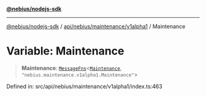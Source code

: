 [**@nebius/nodejs-sdk**](../../../../../README.md)

***

[@nebius/nodejs-sdk](../../../../../README.md) / [api/nebius/maintenance/v1alpha1](../README.md) / Maintenance

# Variable: Maintenance

> **Maintenance**: [`MessageFns`](../../../../../runtime/protos/core/interfaces/MessageFns.md)\<[`Maintenance`](../interfaces/Maintenance.md), `"nebius.maintenance.v1alpha1.Maintenance"`\>

Defined in: src/api/nebius/maintenance/v1alpha1/index.ts:463
